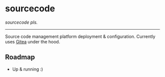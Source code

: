 sourcecode
====

*sourcecode pls.*

---

Source code management platform deployment & configuration. Currently uses
[Gitea](https://gitea.io) under the hood.

Roadmap
-------

- Up & running :)
